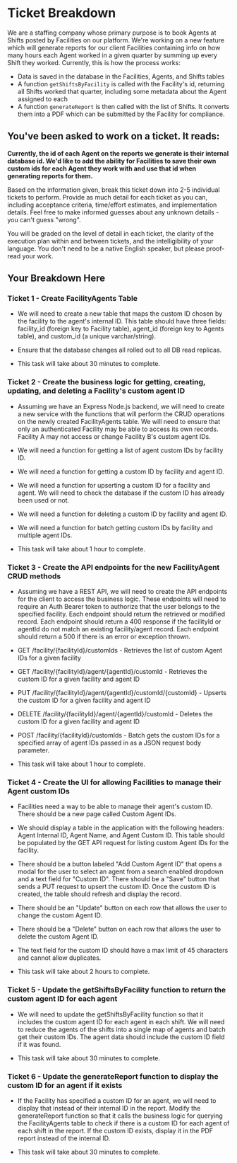 # Ticket Breakdown
We are a staffing company whose primary purpose is to book Agents at Shifts posted by Facilities on our platform. We're working on a new feature which will generate reports for our client Facilities containing info on how many hours each Agent worked in a given quarter by summing up every Shift they worked. Currently, this is how the process works:

- Data is saved in the database in the Facilities, Agents, and Shifts tables
- A function `getShiftsByFacility` is called with the Facility's id, returning all Shifts worked that quarter, including some metadata about the Agent assigned to each
- A function `generateReport` is then called with the list of Shifts. It converts them into a PDF which can be submitted by the Facility for compliance.

## You've been asked to work on a ticket. It reads:

**Currently, the id of each Agent on the reports we generate is their internal database id. We'd like to add the ability for Facilities to save their own custom ids for each Agent they work with and use that id when generating reports for them.**


Based on the information given, break this ticket down into 2-5 individual tickets to perform. Provide as much detail for each ticket as you can, including acceptance criteria, time/effort estimates, and implementation details. Feel free to make informed guesses about any unknown details - you can't guess "wrong".


You will be graded on the level of detail in each ticket, the clarity of the execution plan within and between tickets, and the intelligibility of your language. You don't need to be a native English speaker, but please proof-read your work.

## Your Breakdown Here

### Ticket 1 - Create FacilityAgents Table

- We will need to create a new table that maps the custom ID chosen by the facility to the agent's internal ID. This table should have three fields: facility_id (foreign key to Facility table), agent_id (foreign key to Agents table), and custom_id (a unique varchar/string).

- Ensure that the database changes all rolled out to all DB read replicas.

- This task will take about 30 minutes to complete.

### Ticket 2 - Create the business logic for getting, creating, updating, and deleting a Facility's custom agent ID

- Assuming we have an Express Node.js backend, we will need to create a new service with the functions that will perform the CRUD operations on the newly created FacilityAgents table. We will need to ensure that only an authenticated Facility may be able to access its own records. Facility A may not access or change Facility B's custom agent IDs.

- We will need a function for getting a list of agent custom IDs by facility ID.
- We will need a function for getting a custom ID by facility and agent ID.
- We will need a function for upserting a custom ID for a facility and agent. We will need to check the database if the custom ID has already been used or not.
- We will need a function for deleting a custom ID by facility and agent ID.
- We will need a function for batch getting custom IDs by facility and multiple agent IDs.

- This task will take about 1 hour to complete.

### Ticket 3 - Create the API endpoints for the new FacilityAgent CRUD methods

- Assuming we have a REST API, we will need to create the API endpoints for the client to access the business logic. These endpoints will need to require an Auth Bearer token to authorize that the user belongs to the specified facility. Each endpoint should return the retrieved or modified record. Each endpoint should return a 400 response if the facilityId or agentId do not match an existing facility/agent record. Each endpoint should return a 500 if there is an error or exception thrown.

- GET /facility/{facilityId}/customIds - Retrieves the list of custom Agent IDs for a given facility
- GET /facility/{facilityId}/agent/{agentId}/customId - Retrieves the custom ID for a given facility and agent ID
- PUT /facility/{facilityId}/agent/{agentId}/customId/{customId} - Upserts the custom ID for a given facility and agent ID
- DELETE /facility/{facilityId}/agent/{agentId}/customId - Deletes the custom ID for a given facility and agent ID
- POST /facility/{facilityId}/customIds - Batch gets the custom IDs for a specified array of agent IDs passed in as a JSON request body parameter.

- This task will take about 1 hour to complete.

### Ticket 4 - Create the UI for allowing Facilities to manage their Agent custom IDs

- Facilities need a way to be able to manage their agent's custom ID. There should be a new page called Custom Agent IDs. 
- We should display a table in the application with the following headers: Agent Internal ID, Agent Name, and Agent Custom ID. This table should be populated by the GET API request for listing custom Agent IDs for the facility.
- There should be a button labeled "Add Custom Agent ID" that opens a modal for the user to select an agent from a search enabled dropdown and a text field for "Custom ID". There should be a "Save" button that sends a PUT request to upsert the custom ID. Once the custom ID is created, the table should refresh and display the record.
- There should be an "Update" button on each row that allows the user to change the custom Agent ID.
- There should be a "Delete" button on each row that allows the user to delete the custom Agent ID.
- The text field for the custom ID should have a max limit of 45 characters and cannot allow duplicates.

- This task will take about 2 hours to complete.

### Ticket 5 - Update the getShiftsByFacility function to return the custom agent ID for each agent

- We will need to update the getShiftsByFacility function so that it includes the custom agent ID for each agent in each shift. We will need to reduce the agents of the shifts into a single map of agents and batch get their custom IDs. The agent data should include the custom ID field if it was found.

- This task will take about 30 minutes to complete.

### Ticket 6 - Update the generateReport function to display the custom ID for an agent if it exists

- If the Facility has specified a custom ID for an agent, we will need to display that instead of their internal ID in the report. Modify the generateReport function so that it calls the business logic for querying the FacilityAgents table to check if there is a custom ID for each agent of each shift in the report. If the custom ID exists, display it in the PDF report instead of the internal ID. 

- This task will take about 30 minutes to complete.